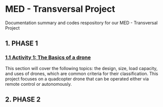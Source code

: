 # MED - Transversal Project
Documentation summary and codes respository for our MED - Transversal Project

## 1. PHASE 1

### [1.1 Activity 1: The Basics of a drone]([https://example.com/part1](https://www.linkedin.com/feed/update/urn:li:activity:7252710406031372288))
This section will cover the following topics: the design, size, load capacity, and uses of drones, which are common criteria for their classification. This project focuses on a quadcopter drone that can be operated either via remote control or autonomously.

## 2. PHASE 2
